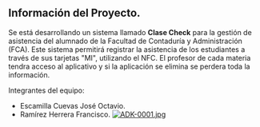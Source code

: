 ## Información del Proyecto. 
Se está desarrollando un sistema llamado __Clase Check__ para la gestión de asistencia del alumnado de la Facultad de Contaduría y Administración (FCA). 
Este sistema permitirá registrar la asistencia de los estudiantes a través de sus tarjetas "MI", utilizando el NFC. 
El profesor de cada materia tendra acceso al aplicativo y si la aplicación se elimina se perdera toda la información.

Integrantes del equipo: 
- Escamilla Cuevas José Octavio.
- Ramírez Herrera Francisco.
[![ADK-0001.jpg](https://i.postimg.cc/rySM0w69/ADK-0001.jpg)](https://postimg.cc/MXKhgxpc)

